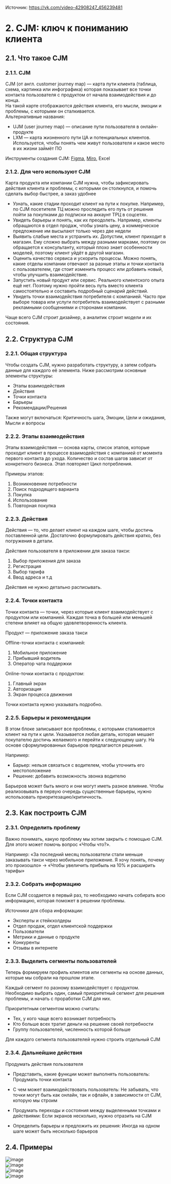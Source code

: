 Источник: https://vk.com/video-42908247_456239481 

# 2. CJM: ключ к пониманию клиента   
## 2.1. Что такое CJM   
### 2.1.1. CJM   
CJM (от англ. customer journey map) —  карта пути клиента (таблица, схема, картинка или инфографика) которая показывает все точки контакта пользователя с продуктом от начала взаимодействия и до конца.    
На такой карте отображаются действия клиента, его мысли, эмоции и проблемы, с которыми он сталкивается.   
Альтернативные названия:    
- UJM (user journey map) — описание пути пользователя в онлайн-продукте   
- LXM — карта жизненного пути ЦА и потенциальных клиентов. Используется, чтобы понять чем живут пользователя и какое место в их жизни займёт ПО   
   
Инструменты создания CJM: [Figma](https://www.figma.com/), [Miro](https://miro.com/), Excel

### 2.1.2. Для чего используют CJM   
Карта продукта или компании CJM нужна, чтобы зафиксировать действия клиента и проблемы, с которыми он столкнулся, и помочь сделать выбор быстрее, а заказ удобнее   
- Узнать, какие стадии проходит клиент на пути к покупке. Например, по CJM посетителя ТЦ можно проследить его путь от решения пойти за покупками до подписки на аккаунт ТРЦ в соцсетях.   
- Увидеть барьеры и понять, как их преодолеть. Например, клиенты обращаются в отдел продаж, чтобы узнать цену, а коммерческое предложение им высылают только через две недели   
- Выявить слабые места и устранить их. Допустим, клиент приходит в магазин. Ему сложно выбрать между разными марками, поэтому он обращается к консультанту, который плохо знает особенности моделей, поэтому клиент уйдёт в другой магазин.
- Оценить качество сервиса и ускорить процессы. Можно понять, какие отделы компании отвечают за разные этапы и точки контакта с пользователем, где стоит изменить процесс или добавить новый, чтобы улучшить взаимодействие.   
- Запустить новый продукт или сервис. Реального клиентского опыта ещё нет. Поэтому нужно пройти весь путь вместо клиента самостоятельно и составить подробный сценарий действий.   
- Увидеть точки взаимодействия потребителя с компанией. Часто при выборе товара или услуги потребитель взаимодействует с разными рекламными сообщениями и сторонами компании.   
   
Чаще всего CJM строит дизайнер, а аналитик строит модели и их состояния.   

## 2.2. Структура CJM   
### 2.2.1. Общая структура   
Чтобы создать CJM, нужно разработать структуру, а затем собрать данные для каждого её элемента. Ниже рассмотрим основные элементы структуры:
- Этапы взаимодействия   
- Действия   
- Точки контакта   
- Барьеры   
- Рекомендации/Решения   
   
Также могут включаться: Критичность шага, Эмоции, Цели и ожидания, Мысли и вопросы   

### 2.2.2. Этапы взаимодействия   
Этапы взаимодействия — основа карты, список этапов, которые проходит клиент в процессе взаимодействия с компанией от момента первого контакта до ухода. Количество и состав шагов зависит от конкретного бизнеса. Этап повторяет Цикл потребления.
   
Примеры этапов:   
1. Возникновение потребности   
2. Поиск подходящего варианта   
3. Покупка   
4. Использование   
5. Повторная покупка   
   
### 2.2.3. Действия   
Действия — то, что делает клиент на каждом шаге, чтобы достичь поставленной цели. Достаточно формулировать действия кратко, без погружения в детали.
   
Действия пользователя в приложении для заказа такси:   
1. Выбор приложения для заказа   
2. Регистрация   
3. Выбор тарифа   
4. Ввод адреса и т.д   
   
Действия не нужно детально расписывать.   

### 2.2.4. Точки контакта   
Точки контакта — точки, через которые клиент взаимодействует с продуктом или компанией. Каждая точка в большей или меньшей степени влияет на общую удовлетворенность клиента.
   
Продукт — приложение заказа такси
   
Offline-точки контакта с компанией:   
1. Мобильное приложение   
2. Прибывший водитель   
3. Оператор чата поддержки   
   
Online-точки контакта с продуктом:   
1. Главный экран   
2. Авторизация   
3. Экран процесса движения   
   
Точки контакта нужно указывать подробно.   

### 2.2.5. Барьеры и рекомендации   
В этом блоке записывают все проблемы, с которыми сталкивается клиент на пути к цели. Указывается любая деталь, которая мешает покупателю достичь желаемого и перейти к следующему шагу. На основе сформулированных барьеров предлагаются решения.
   
Например:   
- Барьер: нельзя связаться с водителем, чтобы уточнить его местоположение   
- Решение: добавить возможность звонка водителю   
   
Барьеров может быть много и они могут иметь разное влияние. Чтобы реализовывать в первую очередь существенные барьеры, нужно использовать приоритезацию/критичность.    

## 2.3. Как построить CJM   
### 2.3.1. Определить проблему   
Важно понимать, какую проблему мы хотим закрыть с помощью CJM. Для этого может помочь вопрос «Чтобы что?». 
   
Например: «За последний месяц пользователи стали меньше заказывать такси через мобильное приложение. Я хочу понять, почему это произошло» → «Чтобы увеличить прибыль на 10% и расширить тарифы»   

### 2.3.2. Собрать информацию   
Если CJM создается в первый раз, то необходимо начать собирать всю информацию, которая поможет в решении проблемы.
   
Источники для сбора информации:
   
- Эксперты и стейкхолдеры   
- Отдел продаж, отдел клиентской поддержки   
- Пользователи   
- Метрики и данные о продукте   
- Конкуренты   
- Отзывы в интернете   
   
### 2.3.3. Выделить сегменты пользователей   
Теперь формируем профиль клиентов или сегменты на основе данных, которые мы собрали на прошлом этапе.
   
Каждый сегмент по разному взаимодействует с продуктом. Необходимо выбрать один, самый приоритетный сегмент для решения проблемы, и начать с проработки CJM для них.
   
Приоритетным сегментом можно считать:   
- Тех, у кого чаще всего возникает потребность   
- Кто больше всех тратит деньги на решение своей потребности   
- Группу пользователей, численность которой больше   
   
Для каждого сегмента пользователей нужно строить отдельный CJM   

### 2.3.4. Дальнейшие действия   
Продумать действия пользователя   
- Представить, какие функции может выполнять пользователь: Продумать точки контакта
   
- С чем может взаимодействовать пользователь: Не забывать, что точки могут быть как онлайн, так и офлайн, в зависимости от CJM, которую мы строим
   
- Продумать переходы и состояния между выделенными точками и действиями: Если экранов несколько, нужно отразить на CJM
   
- Определить барьеры и предложить их решения: Иногда на одном шаге может быть несколько барьеров   
   
## 2.4. Примеры   
![image](files/image_1.png)    
![image](files/image_2.png)    
![image](files/image_3.png)    
![image](files/image_4.png)    
